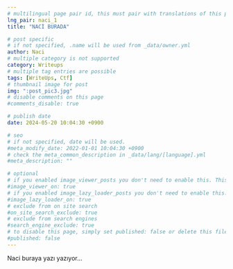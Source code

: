 ```yaml
---
# multilingual page pair id, this must pair with translations of this page. (This name must be unique)
lng_pair: naci_1
title: "NACİ BURADA"

# post specific
# if not specified, .name will be used from _data/owner.yml
author: Naci
# multiple category is not supported
category: Writeups
# multiple tag entries are possible
tags: [WriteUps, Ctf]
# thumbnail image for post
img: ":post_pic3.jpg"
# disable comments on this page
#comments_disable: true

# publish date
date: 2024-05-20 10:04:30 +0900

# seo
# if not specified, date will be used.
#meta_modify_date: 2022-01-01 10:04:30 +0900
# check the meta_common_description in _data/lang/[language].yml
#meta_description: ""

# optional
# if you enabled image_viewer_posts you don't need to enable this. This is only if image_viewer_posts = false
#image_viewer_on: true
# if you enabled image_lazy_loader_posts you don't need to enable this. This is only if image_lazy_loader_posts = false
#image_lazy_loader_on: true
# exclude from on site search
#on_site_search_exclude: true
# exclude from search engines
#search_engine_exclude: true
# to disable this page, simply set published: false or delete this file
#published: false
---
```

<!-- outline-start -->

Naci buraya yazı yazıyor...
